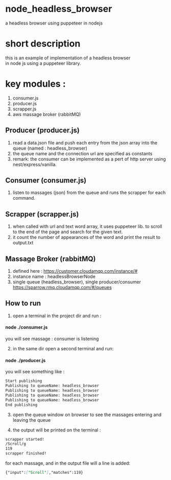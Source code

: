 # node_headless_browser

a headless browser using puppeteer in nodejs

# short description

this is an example of implementation of a headless browser  
in node js using a puppeteer library.

# key modules :

1. consumer.js
2. producer.js
3. scrapper.js
4. aws massage broker (rabbitMQ)

## Producer (producer.js)

1. read a data.json file and push each entry from the json array into the
   queue (named : headless_browser)
2. the queue name and the connection url are specified as constants
3. remark: the consumer can be implemented as a pert of http server
   using nest/express/vanilla.

## Consumer (consumer.js)

1. listen to massages (json) from the queue and runs the scrapper for each
   command.

## Scrapper (scrapper.js)

1. when called with url and text word array, it uses puppeteer lib. to scroll to the end
   of the page and search for the given text.
2. it count the number of appearances of the word and print the result to output.txt

## Massage Broker (rabbitMQ)

1. defined here : https://customer.cloudamqp.com/instance/#
2. instance name : headlessBrowserNode
3. single queue (headless_browser), single producer/consumer
   https://sparrow.rmq.cloudamqp.com/#/queues

## How to run

1. open a terminal in the project dir and run :

#### node ./consumer.js

you will see massage : consumer is listening

2. in the same dir open a second terminal and run:

#### node ./producer.js

you will see something like :

```markdown
Start publishing
Publishing to queueName: headless_browser
Publishing to queueName: headless_browser
Publishing to queueName: headless_browser
Publishing to queueName: headless_browser
End publishing
```


3. open the queue window on browser to see the massages entering and leaving
   the queue

4. the output will be printed on the terminal :

```markdown
scrapper started!
/Scroll/g
119
scrapper finished!
```

for each massage, and in the output file will a line is added:

```markdown
{"input":["Scroll"],"matches":119}
```
